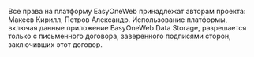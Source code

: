 Все права на платформу EasyOneWeb принадлежат авторам проекта: Макеев Кирилл, Петров Александр. Использование платформы, включая данные приложение EasyOneWeb Data Storage, разрешается только с письменного договора, заверенного подписями сторон, заключивших этот договор.